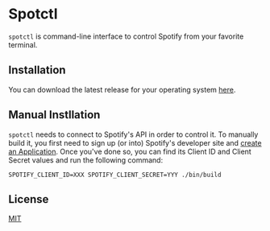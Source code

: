 # Spotctl

`spotctl` is command-line interface to control Spotify from your favorite terminal.

## Installation

You can download the latest release for your operating system [here](https://github.com/jingweno/spotctl/releases).

## Manual Instllation

`spotctl` needs to connect to Spotify's API in order to control it.
To manually build it, you first need to sign up (or into) Spotify's developer site and [create an Application](https://developer.spotify.com/my-applications/#!/applications/create).
Once you've done so, you can find its Client ID and Client Secret values and run the following command:

```
SPOTIFY_CLIENT_ID=XXX SPOTIFY_CLIENT_SECRET=YYY ./bin/build
```

## License

[MIT](https://github.com/jingweno/spotctl/blob/master/LICENSE)
